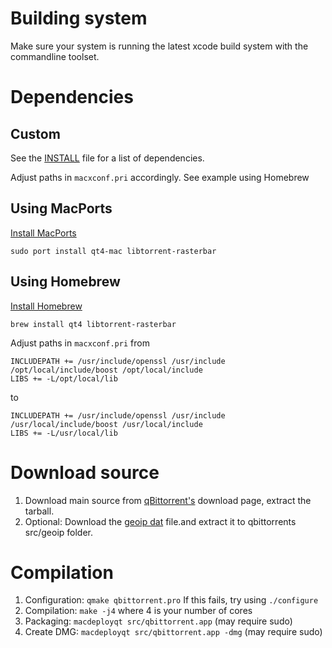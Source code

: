 # Building system
Make sure your system is running the latest xcode build system with the commandline toolset.

# Dependencies

## Custom
See the [INSTALL](https://github.com/qbittorrent/qBittorrent/blob/master/INSTALL) file for a list of dependencies.

Adjust paths in `macxconf.pri` accordingly. See example using Homebrew

## Using MacPorts
[Install MacPorts](http://www.macports.org/install.php)

    sudo port install qt4-mac libtorrent-rasterbar

## Using Homebrew
[Install Homebrew](http://brew.sh/)

    brew install qt4 libtorrent-rasterbar

Adjust paths in `macxconf.pri` from

    INCLUDEPATH += /usr/include/openssl /usr/include /opt/local/include/boost /opt/local/include
    LIBS += -L/opt/local/lib

to

    INCLUDEPATH += /usr/include/openssl /usr/include /usr/local/include/boost /usr/local/include
    LIBS += -L/usr/local/lib

# Download source
 
 1. Download main source from [qBittorrent's](http://www.qbittorrent.org/download.php) download page, extract the tarball.
 2. Optional: Download the [geoip dat](http://geolite.maxmind.com/download/geoip/database/GeoLiteCountry/GeoIP.dat.gz) file.and extract it to qbittorrents src/geoip folder.

# Compilation

 1. Configuration: `qmake qbittorrent.pro`  If this fails, try using `./configure`
 2. Compilation: `make -j4` where 4 is your number of cores
 3. Packaging: `macdeployqt src/qbittorrent.app` (may require sudo)
 4. Create DMG: `macdeployqt src/qbittorrent.app -dmg` (may require sudo)
